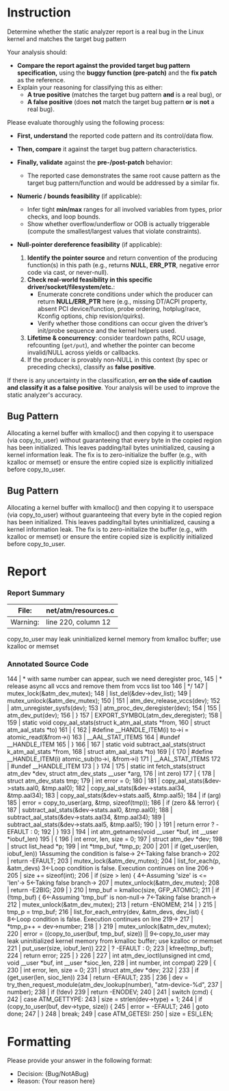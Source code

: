 # Instruction

Determine whether the static analyzer report is a real bug in the Linux kernel and matches the target bug pattern

Your analysis should:
- **Compare the report against the provided target bug pattern specification,** using the **buggy function (pre-patch)** and the **fix patch** as the reference.
- Explain your reasoning for classifying this as either:
  - **A true positive** (matches the target bug pattern **and** is a real bug), or
  - **A false positive** (does **not** match the target bug pattern **or** is **not** a real bug).

Please evaluate thoroughly using the following process:

- **First, understand** the reported code pattern and its control/data flow.
- **Then, compare** it against the target bug pattern characteristics.
- **Finally, validate** against the **pre-/post-patch** behavior:
  - The reported case demonstrates the same root cause pattern as the target bug pattern/function and would be addressed by a similar fix.

- **Numeric / bounds feasibility** (if applicable):
  - Infer tight **min/max** ranges for all involved variables from types, prior checks, and loop bounds.
  - Show whether overflow/underflow or OOB is actually triggerable (compute the smallest/largest values that violate constraints).

- **Null-pointer dereference feasibility** (if applicable):
  1. **Identify the pointer source** and return convention of the producing function(s) in this path (e.g., returns **NULL**, **ERR_PTR**, negative error code via cast, or never-null).
  2. **Check real-world feasibility in this specific driver/socket/filesystem/etc.**:
     - Enumerate concrete conditions under which the producer can return **NULL/ERR_PTR** here (e.g., missing DT/ACPI property, absent PCI device/function, probe ordering, hotplug/race, Kconfig options, chip revision/quirks).
     - Verify whether those conditions can occur given the driver’s init/probe sequence and the kernel helpers used.
  3. **Lifetime & concurrency**: consider teardown paths, RCU usage, refcounting (`get/put`), and whether the pointer can become invalid/NULL across yields or callbacks.
  4. If the producer is provably non-NULL in this context (by spec or preceding checks), classify as **false positive**.

If there is any uncertainty in the classification, **err on the side of caution and classify it as a false positive**. Your analysis will be used to improve the static analyzer's accuracy.

## Bug Pattern

Allocating a kernel buffer with kmalloc() and then copying it to userspace (via copy_to_user) without guaranteeing that every byte in the copied region has been initialized. This leaves padding/tail bytes uninitialized, causing a kernel information leak. The fix is to zero-initialize the buffer (e.g., with kzalloc or memset) or ensure the entire copied size is explicitly initialized before copy_to_user.

## Bug Pattern

Allocating a kernel buffer with kmalloc() and then copying it to userspace (via copy_to_user) without guaranteeing that every byte in the copied region has been initialized. This leaves padding/tail bytes uninitialized, causing a kernel information leak. The fix is to zero-initialize the buffer (e.g., with kzalloc or memset) or ensure the entire copied size is explicitly initialized before copy_to_user.

# Report

### Report Summary

File:| net/atm/resources.c
---|---
Warning:| line 220, column 12
copy_to_user may leak uninitialized kernel memory from kmalloc buffer; use
kzalloc or memset

### Annotated Source Code


144   |  * with same number can appear, such we need deregister proc,
145   |  * release async all vccs and remove them from vccs list too
146   |  */
147   |  mutex_lock(&atm_dev_mutex);
148   | 	list_del(&dev->dev_list);
149   | 	mutex_unlock(&atm_dev_mutex);
150   |
151   | 	atm_dev_release_vccs(dev);
152   | 	atm_unregister_sysfs(dev);
153   | 	atm_proc_dev_deregister(dev);
154   |
155   | 	atm_dev_put(dev);
156   | }
157   | EXPORT_SYMBOL(atm_dev_deregister);
158   |
159   | static void copy_aal_stats(struct k_atm_aal_stats *from,
160   |  struct atm_aal_stats *to)
161   | {
162   | #define __HANDLE_ITEM(i) to->i = atomic_read(&from->i)
163   |  __AAL_STAT_ITEMS
164   | #undef __HANDLE_ITEM
165   | }
166   |
167   | static void subtract_aal_stats(struct k_atm_aal_stats *from,
168   |  struct atm_aal_stats *to)
169   | {
170   | #define __HANDLE_ITEM(i) atomic_sub(to->i, &from->i)
171   |  __AAL_STAT_ITEMS
172   | #undef __HANDLE_ITEM
173   | }
174   |
175   | static int fetch_stats(struct atm_dev *dev, struct atm_dev_stats __user *arg,
176   |  int zero)
177   | {
178   |  struct atm_dev_stats tmp;
179   |  int error = 0;
180   |
181   | 	copy_aal_stats(&dev->stats.aal0, &tmp.aal0);
182   | 	copy_aal_stats(&dev->stats.aal34, &tmp.aal34);
183   | 	copy_aal_stats(&dev->stats.aal5, &tmp.aal5);
184   |  if (arg)
185   | 		error = copy_to_user(arg, &tmp, sizeof(tmp));
186   |  if (zero && !error) {
187   | 		subtract_aal_stats(&dev->stats.aal0, &tmp.aal0);
188   | 		subtract_aal_stats(&dev->stats.aal34, &tmp.aal34);
189   | 		subtract_aal_stats(&dev->stats.aal5, &tmp.aal5);
190   | 	}
191   |  return error ? -EFAULT : 0;
192   | }
193   |
194   | int atm_getnames(void __user *buf, int __user *iobuf_len)
195   | {
196   |  int error, len, size = 0;
197   |  struct atm_dev *dev;
198   |  struct list_head *p;
199   |  int *tmp_buf, *tmp_p;
200   |
201   |  if (get_user(len, iobuf_len))
    1Assuming the condition is false→
    2←Taking false branch→
202   |  return -EFAULT;
203   |  mutex_lock(&atm_dev_mutex);
204   |  list_for_each(p, &atm_devs)
    3←Loop condition is false. Execution continues on line 206→
205   | 		size += sizeof(int);
206   |  if (size > len) {
    4←Assuming 'size' is <= 'len'→
    5←Taking false branch→
207   | 		mutex_unlock(&atm_dev_mutex);
208   |  return -E2BIG;
209   | 	}
210   |  tmp_buf = kmalloc(size, GFP_ATOMIC);
211   |  if (!tmp_buf) {
    6←Assuming 'tmp_buf' is non-null→
    7←Taking false branch→
212   | 		mutex_unlock(&atm_dev_mutex);
213   |  return -ENOMEM;
214   | 	}
215   |  tmp_p = tmp_buf;
216   |  list_for_each_entry(dev, &atm_devs, dev_list) {
    8←Loop condition is false. Execution continues on line 219→
217   | 		*tmp_p++ = dev->number;
218   | 	}
219   |  mutex_unlock(&atm_dev_mutex);
220   |  error = ((copy_to_user(buf, tmp_buf, size)) ||
    9←copy_to_user may leak uninitialized kernel memory from kmalloc buffer; use kzalloc or memset
221   |  put_user(size, iobuf_len))
222   | 		? -EFAULT : 0;
223   | 	kfree(tmp_buf);
224   |  return error;
225   | }
226   |
227   | int atm_dev_ioctl(unsigned int cmd, void __user *buf, int __user *sioc_len,
228   |  int number, int compat)
229   | {
230   |  int error, len, size = 0;
231   |  struct atm_dev *dev;
232   |
233   |  if (get_user(len, sioc_len))
234   |  return -EFAULT;
235   |
236   | 	dev = try_then_request_module(atm_dev_lookup(number), "atm-device-%d",
237   |  number);
238   |  if (!dev)
239   |  return -ENODEV;
240   |
241   |  switch (cmd) {
242   |  case ATM_GETTYPE:
243   | 		size = strlen(dev->type) + 1;
244   |  if (copy_to_user(buf, dev->type, size)) {
245   | 			error = -EFAULT;
246   |  goto done;
247   | 		}
248   |  break;
249   |  case ATM_GETESI:
250   | 		size = ESI_LEN;

# Formatting

Please provide your answer in the following format:

- Decision: {Bug/NotABug}
- Reason: {Your reason here}

